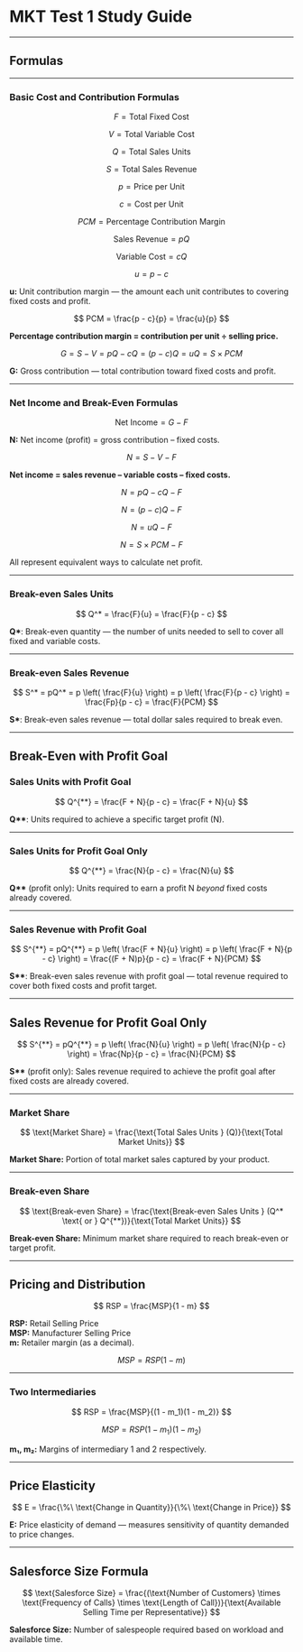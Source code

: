 # MKT Test 1 Study Guide

---

## Formulas 

---

### Basic Cost and Contribution Formulas

$$  
F = \text{Total Fixed Cost}  
$$  
 

$$  
V = \text{Total Variable Cost}  
$$    

$$  
Q = \text{Total Sales Units}  
$$  
 

$$  
S = \text{Total Sales Revenue}  
$$  



$$  
p = \text{Price per Unit}  
$$  

  

$$  
c = \text{Cost per Unit}  
$$  

  

$$  
PCM = \text{Percentage Contribution Margin}  
$$  


$$  
\text{Sales Revenue} = pQ  
$$  


$$  
\text{Variable Cost} = cQ  
$$  


$$  
u = p - c  
$$  

**u:** Unit contribution margin — the amount each unit contributes to covering fixed costs and profit.  

$$  
PCM = \frac{p - c}{p} = \frac{u}{p}  
$$  

**Percentage contribution margin = contribution per unit ÷ selling price.**  

$$  
G = S - V = pQ - cQ = (p - c)Q = uQ = S \times PCM  
$$  

**G:** Gross contribution — total contribution toward fixed costs and profit.  

---

### Net Income and Break-Even Formulas

$$  
\text{Net Income} = G - F  
$$  

**N:** Net income (profit) = gross contribution – fixed costs.  

$$  
N = S - V - F  
$$  

**Net income = sales revenue – variable costs – fixed costs.**

$$  
N = pQ - cQ - F  
$$  

$$  
N = (p - c)Q - F  
$$  

$$  
N = uQ - F  
$$  


$$  
N = S \times PCM - F  
$$  

All represent equivalent ways to calculate net profit.  

---

### Break-even Sales Units

$$  
Q^* = \frac{F}{u} = \frac{F}{p - c}  
$$  

**Q\***: Break-even quantity — the number of units needed to sell to cover all fixed and variable costs.  

---

### Break-even Sales Revenue

$$  
S^* = pQ^* = p \left( \frac{F}{u} \right) = p \left( \frac{F}{p - c} \right) = \frac{Fp}{p - c} = \frac{F}{PCM}  
$$  

**S\***: Break-even sales revenue — total dollar sales required to break even.  

---

## Break-Even with Profit Goal

### Sales Units with Profit Goal

$$  
Q^{**} = \frac{F + N}{p - c} = \frac{F + N}{u}  
$$  

**Q\*\***: Units required to achieve a specific target profit (N).  

---

### Sales Units for Profit Goal Only

$$  
Q^{**} = \frac{N}{p - c} = \frac{N}{u}  
$$  

**Q\*\*** (profit only): Units required to earn a profit N *beyond* fixed costs already covered.  

---

### Sales Revenue with Profit Goal

$$  
S^{**} = pQ^{**} = p \left( \frac{F + N}{u} \right) = p \left( \frac{F + N}{p - c} \right) = \frac{(F + N)p}{p - c} = \frac{F + N}{PCM}  
$$  

**S\*\***: Break-even sales revenue with profit goal — total revenue required to cover both fixed costs and profit target.  

---

## Sales Revenue for Profit Goal Only

$$  
S^{**} = pQ^{**} = p \left( \frac{N}{u} \right) = p \left( \frac{N}{p - c} \right) = \frac{Np}{p - c} = \frac{N}{PCM}  
$$  

**S\*\*** (profit only): Sales revenue required to achieve the profit goal after fixed costs are already covered.  

---

### Market Share

$$  
\text{Market Share} = \frac{\text{Total Sales Units } (Q)}{\text{Total Market Units}}  
$$  

**Market Share:** Portion of total market sales captured by your product.  

---

### Break-even Share

$$  
\text{Break-even Share} = \frac{\text{Break-even Sales Units } (Q^* \text{ or } Q^{**})}{\text{Total Market Units}}  
$$  

**Break-even Share:** Minimum market share required to reach break-even or target profit.  

---

## Pricing and Distribution

$$  
RSP = \frac{MSP}{1 - m}  
$$  

**RSP:** Retail Selling Price  
**MSP:** Manufacturer Selling Price  
**m:** Retailer margin (as a decimal).  

$$  
MSP = RSP(1 - m)  
$$  

---

### Two Intermediaries

$$  
RSP = \frac{MSP}{(1 - m_1)(1 - m_2)}  
$$  

$$  
MSP = RSP(1 - m_1)(1 - m_2)  
$$  

**m₁, m₂:** Margins of intermediary 1 and 2 respectively.  

---

## Price Elasticity

$$  
E = \frac{\%\ \text{Change in Quantity}}{\%\ \text{Change in Price}}  
$$  

**E:** Price elasticity of demand — measures sensitivity of quantity demanded to price changes.  

---

## Salesforce Size Formula

$$  
\text{Salesforce Size} = \frac{(\text{Number of Customers} \times \text{Frequency of Calls} \times \text{Length of Call})}{\text{Available Selling Time per Representative}}  
$$  

**Salesforce Size:** Number of salespeople required based on workload and available time.  